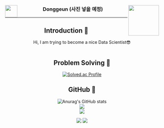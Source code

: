 
<div align="center">    
<img align="left" width="40" src="https://user-images.githubusercontent.com/75469131/213887734-1f8f0fb6-4395-4aa6-b828-3b44b96d8f0f.gif" />
<img align="right" height="100" src="https://user-images.githubusercontent.com/75469131/213887495-9953614d-3516-4781-98a2-17908e379c4f.gif" /></a>

  ### Donggeun (사진 넣을 예정)
  
  ---
  
  <div align=center>
<!--소개-->

## Introduction :raised_hands:
Hi, I am trying to become a nice Data Scientist😎
<br/><br/>
    
  
 
 <!-- <h2> Algorithm </h2> -->
 ## Problem Solving :muscle: 
 </a>
  
 [![Solved.ac Profile](http://mazassumnida.wtf/api/generate_badge?boj=kdk7854)](https://solved.ac/kdk7854)</br>
 
 ## GitHub :muscle:
 </a>
 
![Anurag's GitHub stats](https://github-readme-stats.vercel.app/api?username=kangdg94&show_icons=true&theme=radical)</a></br>
<img align="centerleft" src="https://github-readme-stats.vercel.app/api/top-langs/?username=seondal&theme=dracula&exclude_repo=clone-web-scrapper,clone-zoom&hide=Procfile&layout=compact&langs_count=10"/> </br>
<img src="https://img.shields.io/badge/Dalchive-ffffff?style=flat-square&logo=notion&logoColor=black"/></a></br>

 
<img src="https://img.shields.io/badge/seondal.log-3DDC84?style=flat-square&logo=Velog&logoColor=white"/></a>
<img src="https://img.shields.io/badge/Seondalgorithm-E5511E?style=flat-square&logo=Tistory&logoColor=white"/></a>

</div>
